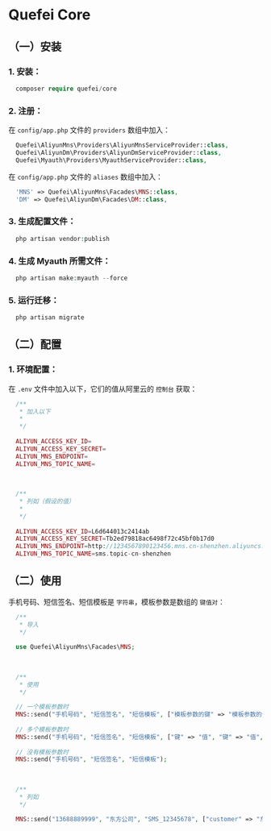 # Quefei Core




## （一）安装



### 1. 安装：


```php
  composer require quefei/core
```



### 2. 注册：


在 `config/app.php` 文件的 `providers` 数组中加入：

```php
  Quefei\AliyunMns\Providers\AliyunMnsServiceProvider::class,
  Quefei\AliyunDm\Providers\AliyunDmServiceProvider::class,
  Quefei\Myauth\Providers\MyauthServiceProvider::class,
```


在 `config/app.php` 文件的 `aliases` 数组中加入：

```php
  'MNS' => Quefei\AliyunMns\Facades\MNS::class,
  'DM' => Quefei\AliyunDm\Facades\DM::class,
```



### 3. 生成配置文件：


```php
  php artisan vendor:publish
```



### 4. 生成 Myauth 所需文件：


```php
  php artisan make:myauth --force
```



### 5. 运行迁移：


```php
  php artisan migrate
```




## （二）配置



### 1. 环境配置：


在 `.env` 文件中加入以下，它们的值从阿里云的 `控制台` 获取：

```php
  /**
   * 加入以下
   * 
   */
   
  ALIYUN_ACCESS_KEY_ID=
  ALIYUN_ACCESS_KEY_SECRET=
  ALIYUN_MNS_ENDPOINT=
  ALIYUN_MNS_TOPIC_NAME=
  
  
  
  /**
   * 列如（假设的值）
   * 
   */
   
  ALIYUN_ACCESS_KEY_ID=L6d644013c2414ab
  ALIYUN_ACCESS_KEY_SECRET=Tb2ed79818ac6498f72c45bf0b17d0
  ALIYUN_MNS_ENDPOINT=http://1234567890123456.mns.cn-shenzhen.aliyuncs.com
  ALIYUN_MNS_TOPIC_NAME=sms.topic-cn-shenzhen
```




## （二）使用



手机号码、短信签名、短信模板是 `字符串`，模板参数是数组的 `键值对`：

```php
  /**
   * 导入
   */
   
  use Quefei\AliyunMns\Facades\MNS;
  
  
  
  /**
   * 使用
   */
   
  // 一个模板参数时
  MNS::send("手机号码", "短信签名", "短信模板", ["模板参数的键" => "模板参数的值"]);
  
  // 多个模板参数时
  MNS::send("手机号码", "短信签名", "短信模板", ["键" => "值", "键" => "值", "键" => "值"]);
  
  // 没有模板参数时
  MNS::send("手机号码", "短信签名", "短信模板");
  
  
  
  /**
   * 列如
   */
  
  MNS::send("13688889999", "东方公司", "SMS_12345678", ["customer" => "东方用户"]);
```

